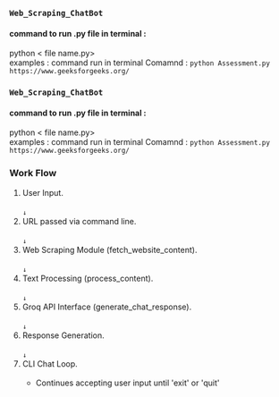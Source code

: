 ###  `Web_Scraping_ChatBot`

#### command to run .py file in terminal :

python < file name.py> <web url links>   
      examples : command run in terminal
          Comamnd :   `python Assessment.py https://www.geeksforgeeks.org/`
 

###  `Web_Scraping_ChatBot`

#### command to run .py file in terminal :

python < file name.py> <web url links>   
      examples : command run in terminal
          Comamnd :   `python Assessment.py https://www.geeksforgeeks.org/`
 

### Work Flow 

1. User Input. <br><br>
      `↓`
2. URL passed via command line.<br><br>
      `↓`
3.  Web Scraping Module (fetch_website_content).<br><br>
      `↓`
4.  Text Processing (process_content).<br><br>
      `↓`
5.  Groq API Interface (generate_chat_response).<br><br>
      `↓`
6.  Response Generation.<br><br>
      `↓`
7.  CLI Chat Loop.<br><br>    
      - Continues accepting user input until 'exit' or 'quit'
